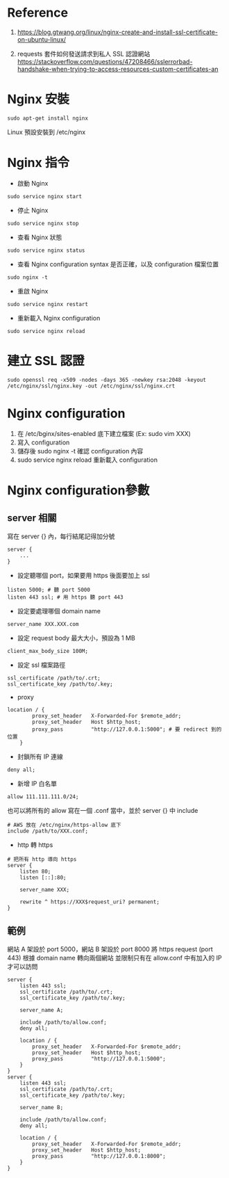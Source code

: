 # Reference

1. https://blog.gtwang.org/linux/nginx-create-and-install-ssl-certificate-on-ubuntu-linux/

2. requests 套件如何發送請求到私人 SSL 認證網站
https://stackoverflow.com/questions/47208466/sslerrorbad-handshake-when-trying-to-access-resources-custom-certificates-an

# Nginx 安裝

```
sudo apt-get install nginx
```

Linux 預設安裝到 /etc/nginx

# Nginx 指令

- 啟動 Nginx

```
sudo service nginx start
```

- 停止 Nginx

```
sudo service nginx stop
```

- 查看 Nginx 狀態

```
sudo service nginx status
```

- 查看 Nginx configuration syntax 是否正確，以及 configuration 檔案位置

```
sudo nginx -t
```

- 重啟 Nginx 

```
sudo service nginx restart
```

- 重新載入 Nginx configuration

```
sudo service nginx reload
```

# 建立 SSL 認證

```
sudo openssl req -x509 -nodes -days 365 -newkey rsa:2048 -keyout /etc/nginx/ssl/nginx.key -out /etc/nginx/ssl/nginx.crt
```

# Nginx configuration

1. 在 /etc/bginx/sites-enabled 底下建立檔案 (Ex: sudo vim XXX)
2. 寫入 configuration
3. 儲存後 sudo nginx -t 確認 configuration 內容
4. sudo service nginx reload 重新載入 configuration

# Nginx configuration參數

## server 相關

寫在 server {} 內，每行結尾記得加分號 

```
server {
    ...
}
```

- 設定聽哪個 port，如果要用 https 後面要加上 ssl

```
listen 5000; # 聽 port 5000
listen 443 ssl; # 用 https 聽 port 443
```

- 設定要處理哪個 domain name

```
server_name XXX.XXX.com
```

- 設定 request body 最大大小，預設為 1 MB

```
client_max_body_size 100M;
```

- 設定 ssl 檔案路徑

```
ssl_certificate /path/to/.crt;
ssl_certificate_key /path/to/.key;
```

- proxy 

```
location / {
        proxy_set_header   X-Forwarded-For $remote_addr;
        proxy_set_header   Host $http_host;
        proxy_pass         "http://127.0.0.1:5000"; # 要 redirect 到的位置
    }
```

- 封鎖所有 IP 連線

```
deny all;
```

- 新增 IP 白名單

```
allow 111.111.111.0/24;
```

也可以將所有的 allow 寫在一個 .conf 當中，並於 server {} 中 include

```
# AWS 放在 /etc/nginx/https-allow 底下
include /path/to/XXX.conf;
```

- http 轉 https

```
# 把所有 http 導向 https
server {
    listen 80; 
    listen [::]:80;
 
    server_name XXX;
 
    rewrite ^ https://XXX$request_uri? permanent;
}
```

## 範例

網站 A 架設於 port 5000，網站 B 架設於 port 8000
將 https request (port 443) 根據 domain name 轉向兩個網站
並限制只有在 allow.conf 中有加入的 IP 才可以訪問

```
server {
    listen 443 ssl; 
    ssl_certificate /path/to/.crt;
    ssl_certificate_key /path/to/.key;

    server_name A;

    include /path/to/allow.conf;
    deny all;

    location / {
        proxy_set_header   X-Forwarded-For $remote_addr;
        proxy_set_header   Host $http_host;
        proxy_pass         "http://127.0.0.1:5000";
    }
}
server {
    listen 443 ssl; 
    ssl_certificate /path/to/.crt;
    ssl_certificate_key /path/to/.key;

    server_name B;

    include /path/to/allow.conf;
    deny all;

    location / {
        proxy_set_header   X-Forwarded-For $remote_addr;
        proxy_set_header   Host $http_host;
        proxy_pass         "http://127.0.0.1:8000"; 
    }
}
```




